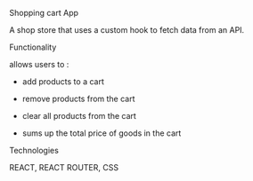 Shopping cart App

A shop store that uses a custom hook to fetch data from an API.



Functionality


allows users to :

- add products to a cart

- remove products from the cart

- clear all products from the cart

- sums up the total price of goods in the cart


Technologies

REACT, REACT ROUTER, CSS
